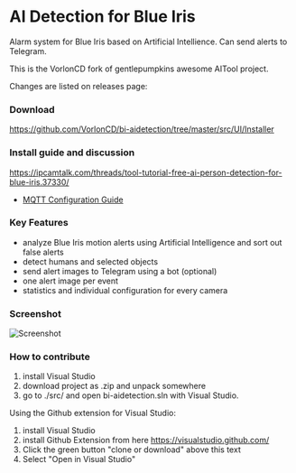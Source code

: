 # AI Detection for Blue Iris
Alarm system for Blue Iris based on Artificial Intellience. Can send alerts to Telegram.

This is the VorlonCD fork of gentlepumpkins awesome AITool project.   

Changes are listed on releases page:

### Download
https://github.com/VorlonCD/bi-aidetection/tree/master/src/UI/Installer

### Install guide and discussion
https://ipcamtalk.com/threads/tool-tutorial-free-ai-person-detection-for-blue-iris.37330/

* [MQTT Configuration Guide](mqtt.md)

### Key Features
- analyze Blue Iris motion alerts using Artificial Intelligence and sort out false alerts
- detect humans and selected objects
- send alert images to Telegram using a bot (optional)
- one alert image per event
- statistics and individual configuration for every camera

### Screenshot
![Screenshot](https://ipcamtalk.com/attachments/processing1-53-png.44807/)

### How to contribute
1. install Visual Studio
2. download project as .zip and unpack somewhere
3. go to ./src/ and open bi-aidetection.sln with Visual Studio.

Using the Github extension for Visual Studio:
1. install Visual Studio
1. install Github Extension from here https://visualstudio.github.com/
2. Click the green button "clone or download" above this text
3. Select "Open in Visual Studio"
